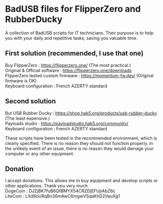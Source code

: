 # BadUSB files for FlipperZero and RubberDucky
A collection of BadUSB scripts for IT technicians. Their purpose is to help you with your daily and repetitive tasks, saving you valuable time.

## First solution (recommended, I use that one)
Buy FlipperZero : https://flipperzero.one/ (The most practical.)  
Original & Official software : https://flipperzero.one/downloads  
FlipperZero tested custom firmware : https://momentum-fw.dev/ (Original firmware is OK)  
Keyboard configuration : French AZERTY standard

## Second solution
But USB Rubber Ducky : https://shop.hak5.org/products/usb-rubber-ducky (The least expensive.)  
Payloads studio : https://payloadstudio.hak5.org/community/  
Keyboard configuration : French AZERTY standard

These scripts have been tested in the recommended environment, which is clearly specified. There is no reason they should not function properly. In the unlikely event of an issue, there is no reason they would damage your computer or any other equipment.  

## Donation
I accept donations. This allows me to buy equipment and develop scripts or other applications. Thank you very much.  
DogeCoin : DJZjBK7fuB6QfBMYX54CRZDjEFUjrAbZ6c  
LiteCoin : LXd9oURqBn36mAwC6mgwVSqaKhD2VauXg1 
